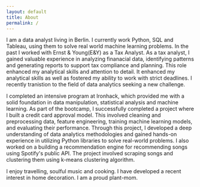 ```yaml
---
layout: default
title: About
permalink: /
---
```


I am a data analyst living in Berlin. I currently work Python, SQL and Tableau, using them to solve real world machine learning problems. In the past I worked with Ernst & Young(E&Y) as a Tax Analyst. As a tax analyst, I gained valuable experience in analyzing finanacial data, identifying patterns and generating reports to support tax compliance and planning. This role enhanced my analytical skills and attention to detail. It enhanced my analytical skills as well as fostered my ability to work with strict deadlines. I recently tranistion to the field of data analytics seeking a new challenge. 

I completed an intensive program  at Ironhack, which provided me with a solid foundation in data manipulation, statistical analysis and machine learning. As part of the bootcamp, I successfully completed a project where I built a credit card approval model. This involved cleaning and preprocessing data, feature engineering, training machine learning models, and evaluating their performance. Through this project, I developed a deep understanding of data analytics methodologies and gained hands-on experience in utilizing Python libraries to solve real-world problems.
I also worked on a building a recommendation engine for recommending songs using Spotify's public API. The project involved scraping songs and clustering them using k-means clustering algorithm.

I enjoy travelling, soulful music and cooking. I have developed a recent interest in home decoration. I am a proud plant-mom.
